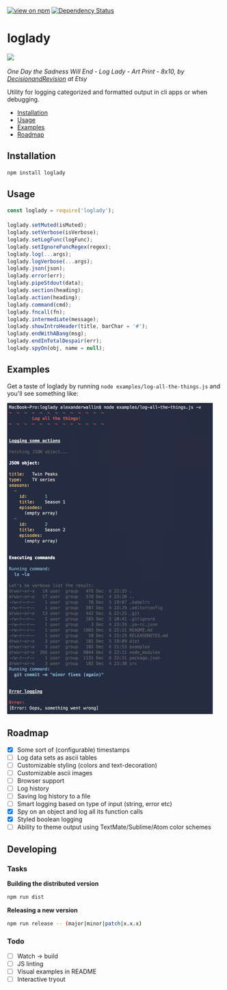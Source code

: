 [![view on npm](http://img.shields.io/npm/v/loglady.svg)](https://www.npmjs.org/package/loglady)
[![Dependency Status](https://david-dm.org/alexanderwallin/loglady.svg)](https://david-dm.org/alexanderwallin/loglady)

# loglady

![](https://s-media-cache-ak0.pinimg.com/736x/42/db/aa/42dbaad8be6ffbc091b323770f6a0944.jpg)

*One Day the Sadness Will End - Log Lady - Art Print - 8x10, by [DecisionandRevision](https://www.etsy.com/se-en/shop/DecisionandRevision?ref=unav_listing-r) at Etsy*

Utility for logging categorized and formatted output in cli apps or when debugging.

* [Installation](#Installation)
* [Usage](#Usage)
* [Examples](#Examples)
* [Roadmap](#Roadmap)

<a name="Installation"></a>
## Installation

```bash
npm install loglady
```

<a name="Usage"></a>
## Usage

```javascript
const loglady = require('loglady');

loglady.setMuted(isMuted);
loglady.setVerbose(isVerbose);
loglady.setLogFunc(logFunc);
loglady.setIgnoreFuncRegex(regex);
loglady.log(...args);
loglady.logVerbose(...args);
loglady.json(json);
loglady.error(err);
loglady.pipeStdout(data);
loglady.section(heading);
loglady.action(heading);
loglady.command(cmd);
loglady.fncall(fn);
loglady.intermediate(message);
loglady.showIntroHeader(title, barChar = '#');
loglady.endWithABang(msg);
loglady.endInTotalDespair(err);
loglady.spyOn(obj, name = null);
```

<a name="Examples"></a>
## Examples

Get a taste of loglady by running `node examples/log-all-the-things.js` and you'll see something like:

![](examples/example-output.png)

<a name="Roadmap"></a>
## Roadmap

- [x] Some sort of (configurable) timestamps
- [ ] Log data sets as ascii tables
- [ ] Customizable styling (colors and text-decoration)
- [ ] Customizable ascii images
- [ ] Browser support
- [ ] Log history
- [ ] Saving log history to a file
- [ ] Smart logging based on type of input (string, error etc)
- [x] Spy on an object and log all its function calls
- [x] Styled boolean logging
- [ ] Ability to theme output using TextMate/Sublime/Atom color schemes

## Developing

### Tasks

**Building the distributed version**
```bash
npm run dist
```

**Releasing a new version**
```bash
npm run release -- (major|minor|patch|x.x.x)
```

### Todo

- [ ] Watch -> build
- [ ] JS linting
- [ ] Visual examples in README
- [ ] Interactive tryout

